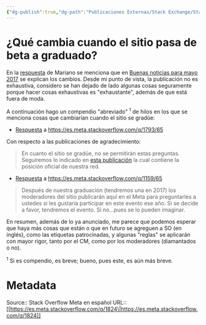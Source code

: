 ```yaml
---
{"dg-publish":true,"dg-path":"Publicaciones Externas/Stack Exchange/Stack Overflow en español/Stack Overflow en español Meta/es.meta.stackoverflow.com-1824.md","permalink":"/publicaciones-externas/stack-exchange/stack-overflow-en-espanol/stack-overflow-en-espanol-meta/es-meta-stackoverflow-com-1824/","title":"¿Qué cambia cuando el sitio pasa de beta a graduado?","hide":true,"noteIcon":"\"0\"","created":"2024-04-03T12:49:10.511-06:00","updated":"2024-04-05T16:44:00.882-06:00"}
---
```


# ¿Qué cambia cuando el sitio pasa de beta a graduado?

En la [respuesta][1] de Mariano se menciona que en [Buenas noticias para mayo 2017][2] se explican los cambios. Desde mi punto de vista, la publicación no es exhaustiva, considero se han dejado de lado algunas cosas seguramente porque hacer cosas exhaustivas es "exhaustante", además de que está fuera de moda.

A continuación hago un compendio "abreviado" <sup>1</sup> de hilos en los que se menciona cosas que cambiarían cuando el sitio se gradúe:


- [Respuesta][3] a https://es.meta.stackoverflow.com/q/1793/65  
 
 Con respecto a las publicaciones de agradecimiento:
 > En cuanto el sitio se gradúe, no se permitirán estas preguntas. Seguiremos lo indicado en [esta publicación](https://es.meta.stackoverflow.com/questions/1624/c%C3%B3mo-dar-las-gracias-a-los-usuarios-que-responden-a-mis-preguntas) la cual contiene la posición oficial de nuestra red. 

- [Respuesta][4] a https://es.meta.stackoverflow.com/q/1159/65

 > Después de nuestra graduación (tendremos una en 2017) los moderadores del sitio publicarán aquí en el Meta para preguntarles a ustedes si les gustaría participar en este evento ese año. Si se decide a favor, tendremos el evento. Si no...pues se lo pueden imaginar.

En resumen, además de lo ya anunciado, me parece que podemos esperar que haya más cosas que están o que en futuro se agreguen a SO (en inglés), como las etiquetas patrocinadas, y algunas "reglas" se aplicarán con mayor rigor, tanto por el CM, como por los moderadores (diamantados o no).

<sup>1</sup> Si es compendio, es breve; bueno, pues este, es aún más breve.


  [1]: https://es.meta.stackoverflow.com/a/1813/65
  [2]: https://stackoverflow.blog/2017/04/20/buenas-noticias-para-mayo-2017/
  [3]: https://es.meta.stackoverflow.com/a/1800/65
  [4]: https://es.meta.stackoverflow.com/a/1160/65

# Metadata
Source:: Stack Overflow Meta en español
URL:: [[https://es.meta.stackoverflow.com/q/1824\|https://es.meta.stackoverflow.com/q/1824]]

